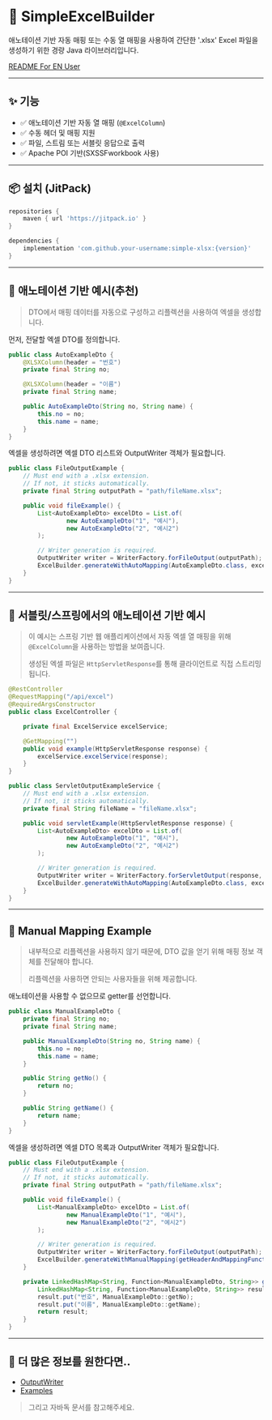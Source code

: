 # 📄 SimpleExcelBuilder

애노테이션 기반 자동 매핑 또는 수동 열 매핑을 사용하여 간단한 '.xlsx' Excel 파일을 생성하기 위한 경량 Java 라이브러리입니다.

[README For EN User](/README_EN.md)

---

## ✨ 기능

- ✅ 애노테이션 기반 자동 열 매핑 (`@ExcelColumn`)
- ✅ 수동 헤더 및 매핑 지원
- ✅ 파일, 스트림 또는 서블릿 응답으로 출력
- ✅ Apache POI 기반(SXSSFworkbook 사용)

---

## 📦 설치 (JitPack)

```gradle
repositories {
    maven { url 'https://jitpack.io' }
}

dependencies {
    implementation 'com.github.your-username:simple-xlsx:{version}'
}
```

---

## 🧩 애노테이션 기반 예시(추천)

> DTO에서 매핑 데이터를 자동으로 구성하고 리플렉션을 사용하여 엑셀을 생성합니다.

먼저, 전달할 엑셀 DTO를 정의합니다.

```java
public class AutoExampleDto {
    @XLSXColumn(header = "번호")
    private final String no;

    @XLSXColumn(header = "이름")
    private final String name;

    public AutoExampleDto(String no, String name) {
        this.no = no;
        this.name = name;
    }
}

```

엑셀을 생성하려면 엑셀 DTO 리스트와 OutputWriter 객체가 필요합니다.

```java
public class FileOutputExample {
    // Must end with a .xlsx extension.
    // If not, it sticks automatically.
    private final String outputPath = "path/fileName.xlsx";

    public void fileExample() {
        List<AutoExampleDto> excelDto = List.of(
                new AutoExampleDto("1", "예시"),
                new AutoExampleDto("2", "예시2")
        );

        // Writer generation is required.
        OutputWriter writer = WriterFactory.forFileOutput(outputPath);
        ExcelBuilder.generateWithAutoMapping(AutoExampleDto.class, excelDto, writer);
    }
}
```

---

## 🍃 서블릿/스프링에서의 애노테이션 기반 예시

> 이 예시는 스프링 기반 웹 애플리케이션에서 자동 엑셀 열 매핑을 위해 `@ExcelColumn`을 사용하는 방법을 보여줍니다. 
> 
> 생성된 엑셀 파일은 `HttpServletResponse`를 통해 클라이언트로 직접 스트리밍됩니다.

```java
@RestController
@RequestMapping("/api/excel")
@RequiredArgsConstructor
public class ExcelController {

    private final ExcelService excelService;

    @GetMapping("")
    public void example(HttpServletResponse response) {
        excelService.excelService(response);
    }
}
```

```java
public class ServletOutputExampleService {
    // Must end with a .xlsx extension.
    // If not, it sticks automatically.
    private final String fileName = "fileName.xlsx";

    public void servletExample(HttpServletResponse response) {
        List<AutoExampleDto> excelDto = List.of(
                new AutoExampleDto("1", "예시"),
                new AutoExampleDto("2", "예시2")
        );

        // Writer generation is required.
        OutputWriter writer = WriterFactory.forServletOutput(response, fileName);
        ExcelBuilder.generateWithAutoMapping(AutoExampleDto.class, excelDto, writer);
    }
}
```

---

## 📝 Manual Mapping Example

> 내부적으로 리플렉션을 사용하지 않기 때문에, DTO 값을 얻기 위해 매핑 정보 객체를 전달해야 합니다.
>
> 리플렉션을 사용하면 안되는 사용자들을 위해 제공합니다.

애노테이션을 사용할 수 없으므로 getter를 선언합니다.

```java
public class ManualExampleDto {
    private final String no;
    private final String name;

    public ManualExampleDto(String no, String name) {
        this.no = no;
        this.name = name;
    }

    public String getNo() {
        return no;
    }

    public String getName() {
        return name;
    }
}

```

엑셀을 생성하려면 엑셀 DTO 목록과 OutputWriter 객체가 필요합니다.

```java
public class FileOutputExample {
    // Must end with a .xlsx extension.
    // If not, it sticks automatically.
    private final String outputPath = "path/fileName.xlsx";

    public void fileExample() {
        List<ManualExampleDto> excelDto = List.of(
                new ManualExampleDto("1", "예시"),
                new ManualExampleDto("2", "예시2")
        );

        // Writer generation is required.
        OutputWriter writer = WriterFactory.forFileOutput(outputPath);
        ExcelBuilder.generateWithManualMapping(getHeaderAndMappingFunction(), excelDto, writer);
    }

    private LinkedHashMap<String, Function<ManualExampleDto, String>> getHeaderAndMappingFunction() {
        LinkedHashMap<String, Function<ManualExampleDto, String>> result = new LinkedHashMap<>();
        result.put("번호", ManualExampleDto::getNo);
        result.put("이름", ManualExampleDto::getName);
        return result;
    }
}
```

---

## 👀 더 많은 정보를 원한다면..

- [OutputWriter](/src/main/java/com/github/ajroot5685/output/README_OutputWriter.md)
- [Examples](/src/main/java/com/github/ajroot5685/example)

> 그리고 자바독 문서를 참고해주세요.